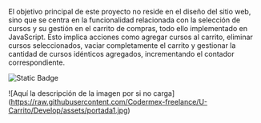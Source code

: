 El objetivo principal de este proyecto no reside en el diseño del sitio web, sino que se centra en la funcionalidad relacionada con la selección de cursos y su gestión en el carrito de compras, todo ello implementado en JavaScript. Esto implica acciones como agregar cursos al carrito, eliminar cursos seleccionados, vaciar completamente el carrito y gestionar la cantidad de cursos idénticos agregados, incrementando el contador correspondiente.

![Static Badge](https://img.shields.io/badge/JAVASCRIPT-yellow)

<span>![</span><span>Aquí la descripción de la imagen por si no carga</span><span>]</span>
<span>(</span><span>https://raw.githubusercontent.com/Codermex-freelance/U-Carrito/Develop/assets/portada1.jpg</span><span>)</span>


